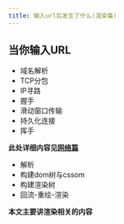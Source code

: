 ```yaml
---
title: 输入url后发生了什么(渲染篇)
---
```


## 当你输入URL

* 域名解析
* TCP分包
* IP寻路
* 握手
* 滑动窗口传输
* 持久化连接
* 挥手

**此处详细内容见[网络篇]()**

* 解析
* 构建dom树与cssom
* 构建渲染树
* 回流-重绘-渲染

**本文主要讲渲染相关的内容**





